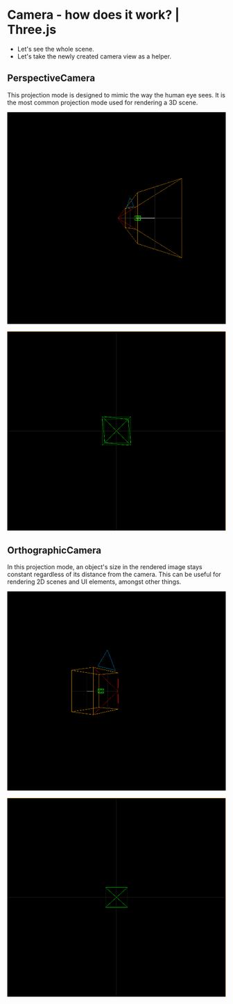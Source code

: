 # Camera - how does it work? | Three.js

- Let's see the whole scene.
- Let's take the newly created camera view as a helper.

## PerspectiveCamera

This projection mode is designed to mimic the way the human eye sees. It is the most common projection mode used for rendering a 3D scene.

![perspective](./img/img_1.png)

![Orthographic](./img/img_2.png)

## OrthographicCamera

In this projection mode, an object's size in the rendered image stays constant regardless of its distance from the camera. This can be useful for rendering 2D scenes and UI elements, amongst other things.

![perspective](./img/img_3.png)

![Orthographic](./img/img_4.png)
